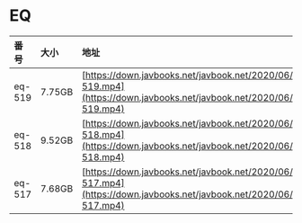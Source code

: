 # EQ

| 番号 | 大小 | 地址 |
| :--- | :--- | :--- |
| eq-519 | 7.75GB | [https://down.javbooks.net/javbook.net/2020/06/23/eq-519.mp4](https://down.javbooks.net/javbook.net/2020/06/23/eq-519.mp4) |
| eq-518 | 9.52GB | [https://down.javbooks.net/javbook.net/2020/06/23/eq-518.mp4](https://down.javbooks.net/javbook.net/2020/06/23/eq-518.mp4) |
| eq-517 | 7.68GB | [https://down.javbooks.net/javbook.net/2020/06/23/eq-517.mp4](https://down.javbooks.net/javbook.net/2020/06/23/eq-517.mp4) |

